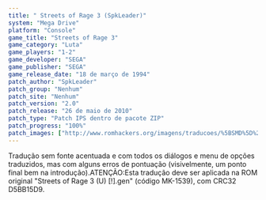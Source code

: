 ```yaml
---
title: " Streets of Rage 3 (SpkLeader)"
system: "Mega Drive"
platform: "Console"
game_title: "Streets of Rage 3"
game_category: "Luta"
game_players: "1-2"
game_developer: "SEGA"
game_publisher: "SEGA"
game_release_date: "18 de março de 1994"
patch_author: "SpkLeader"
patch_group: "Nenhum"
patch_site: "Nenhum"
patch_version: "2.0"
patch_release: "26 de maio de 2010"
patch_type: "Patch IPS dentro de pacote ZIP"
patch_progress: "100%"
patch_images: ["http://www.romhackers.org/imagens/traducoes/%5BSMD%5D%20Streets%20of%20Rage%203%20-%20SpkLeader%20-%201.png","http://www.romhackers.org/imagens/traducoes/%5BSMD%5D%20Streets%20of%20Rage%203%20-%20SpkLeader%20-%202.png","http://www.romhackers.org/imagens/traducoes/%5BSMD%5D%20Streets%20of%20Rage%203%20-%20SpkLeader%20-%203.png"]
---
```

Tradução sem fonte acentuada e com todos os diálogos e menu de opções traduzidos, mas com alguns erros de pontuação (visivelmente, um ponto final bem na introdução).ATENÇÃO:Esta tradução deve ser aplicada na ROM original "Streets of Rage 3 (U) [!].gen" (código MK-1539), com CRC32 D5BB15D9.